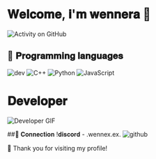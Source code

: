 # 𝐖𝐞𝐥𝐜𝐨𝐦𝐞, 𝐢'𝐦 𝐰𝐞𝐧𝐧𝐞𝐫𝐚 👋

![Activity on GitHub](https://github-readme-stats.vercel.app/api?username=wennerax&show_icons=true&theme=radical)

## 🌱 𝐏𝐫𝐨𝐠𝐫𝐚𝐦𝐦𝐢𝐧𝐠 𝐥𝐚𝐧𝐠𝐮𝐚𝐠𝐞𝐬
![dev](https://i.imgur.com/fjahFki.png) 
![C++](https://img.shields.io/badge/C%2B%2B-00599C?style=flat&logo=c%2B%2B&logoColor=white) ![Python](https://img.shields.io/badge/Python-3776AB?style=flat&logo=python&logoColor=white) ![JavaScript](https://img.shields.io/badge/JavaScript-F7DF1E?style=flat&logo=javascript&logoColor=black)


 # 𝐃𝐞𝐯𝐞𝐥𝐨𝐩𝐞𝐫
![Developer GIF](https://i.imgur.com/onwdH7X.gif)

 ##🔗 𝐂𝐨𝐧𝐧𝐞𝐜𝐭𝐢𝐨𝐧
!𝐝𝐢𝐬𝐜𝐨𝐫𝐝 - .wennex.ex.
![github](wennerax)

🌟 Thank you for visiting my profile!
